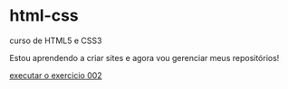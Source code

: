 # html-css
 curso de HTML5 e CSS3

Estou aprendendo a criar sites e agora vou gerenciar meus repositórios!

<a href="https://luandersonalvess.github.io/html-css/exercicios/ex002/index.html">executar o exercicio 002</a>